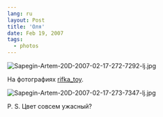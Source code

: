 ```yaml
---
lang: ru
layout: Post
title: 'Оля'
date: Feb 19, 2007
tags:
  - photos
---
```


![Sapegin-Artem-20D-2007-02-17-272-7292-lj.jpg](upload://Sapegin-Artem-20D-2007-02-17-272-7292-lj.jpg)

На фотографиях [rifka_toy](http://rifka-toy.livejournal.com/).

<!--more-->

![Sapegin-Artem-20D-2007-02-17-273-7347-lj.jpg](upload://Sapegin-Artem-20D-2007-02-17-273-7347-lj.jpg)

P. S. Цвет совсем ужасный?
